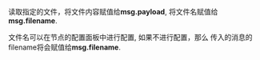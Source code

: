 读取指定的文件，将文件内容赋值给**msg.payload**, 将文件名赋值给**msg.filename**.

文件名可以在节点的配置面板中进行配置, 如果不进行配置，那么 传入的消息的filename将会赋值给**msg.filename**.